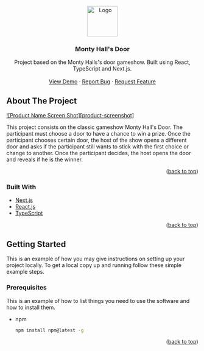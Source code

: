 <!-- PROJECT LOGO -->
<br />
<div align="center">
  <a href="https://github.com/joaodslourenco/monty-hall-door">
    <img src="images/logo.png" alt="Logo" width="80" height="80">
  </a>

<h3 align="center">Monty Hall's Door</h3>

  <p align="center">
    Project based on the Monty Halls's door gameshow. Built using React, TypeScript and Next.js. 
    <br />
    <br />
    <a href="https://monty-hall-door.vercel.app/">View Demo</a>
    ·
    <a href="https://github.com/joaodslourenco/monty-hall-door/issues">Report Bug</a>
    ·
    <a href="https://github.com/joaodslourenco/monty-hall-door/issues">Request Feature</a>
  </p>
</div>

<!-- ABOUT THE PROJECT -->
## About The Project

[![Product Name Screen Shot][product-screenshot]](https://example.com)

This project consists on the classic gameshow Monty Hall's Door. The participant must choose a door to have a chance to win a prize. Once the participant chooses certain door, the host of the show opens a different door and asks if the participant still wants to stick with the first choice or change to another. Once the participant decides, the host opens the door and reveals if he is the winner.


<p align="right">(<a href="#top">back to top</a>)</p>



### Built With

* [Next.js](https://nextjs.org/)
* [React.js](https://reactjs.org/)
* [TypeScript](https://typescriptlang.org/)
<p align="right">(<a href="#top">back to top</a>)</p>



<!-- GETTING STARTED -->
## Getting Started

This is an example of how you may give instructions on setting up your project locally.
To get a local copy up and running follow these simple example steps.

### Prerequisites

This is an example of how to list things you need to use the software and how to install them.
* npm
  ```sh
  npm install npm@latest -g
  ```

<p align="right">(<a href="#top">back to top</a>)</p>



